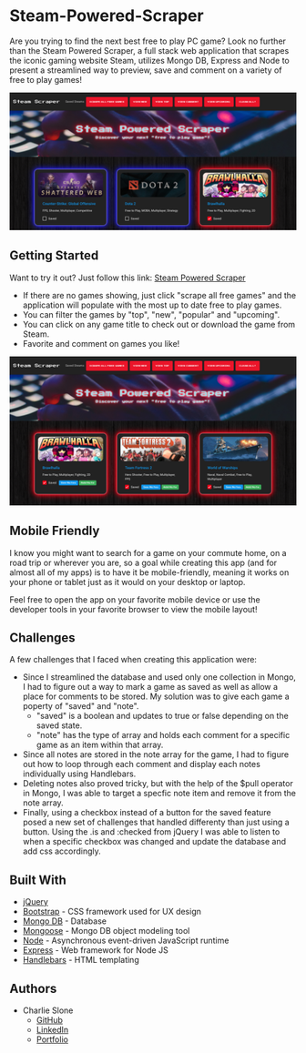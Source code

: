 # Steam-Powered-Scraper

Are you trying to find the next best free to play PC game? Look no further than the Steam Powered Scraper, a full stack web application that scrapes the iconic gaming website Steam, utilizes Mongo DB, Express and Node to present a streamlined way to preview, save and comment on a variety of free to play games!

![](public/assets/main.png)

## Getting Started

Want to try it out?
Just follow this link: [Steam Powered Scraper](https://steam-powered-scraper.herokuapp.com/)

* If there are no games showing, just click "scrape all free games" and the application will populate with the most up to date free to play games.
* You can filter the games by "top", "new", "popular" and "upcoming".
* You can click on any game title to check out or download the game from Steam.
* Favorite and comment on games you like!

![](public/assets/saved.png)

## Mobile Friendly

I know you might want to search for a game on your commute home, on a road trip or wherever you are, so a goal while creating this app (and for almost all of my apps) is to have it be mobile-friendly, meaning it works on your phone or tablet just as it would on your desktop or laptop.

Feel free to open the app on your favorite mobile device or use the developer tools in your favorite browser to view the mobile layout!

## Challenges

A few challenges that I faced when creating this application were:
* Since I streamlined the database and used only one collection in Mongo, I had to figure out a way to mark a game as saved as well as allow a place for comments to be stored. My solution was to give each game a poperty of "saved" and "note".
    * "saved" is a boolean and updates to true or false depending on the saved state.
    * "note" has the type of array and holds each comment for a specific game as an item within that array.
* Since all notes are stored in the note array for the game, I had to figure out how to loop through each comment and display each notes individually using Handlebars.
* Deleting notes also proved tricky, but with the help of the $pull operator in Mongo, I was able to target a specfic note item and remove it from the note array.
* Finally, using a checkbox instead of a button for the saved feature posed a new set of challenges that handled differenty than just using a button. Using the .is and :checked from jQuery I was able to listen to when a specific checkbox was changed and update the database and add css accordingly.

## Built With

* [jQuery](https://jquery.com/) 
* [Bootstrap](https://bootstrap.com) - CSS framework used for UX design
* [Mongo DB](https://www.mongodb.com/) - Database
* [Mongoose](https://www.npmjs.com/package/mongoose) - Mongo DB object modeling tool
* [Node](https://nodejs.org/en/) - Asynchronous event-driven JavaScript runtime
* [Express](https://expressjs.com/) - Web framework for Node JS
* [Handlebars](https://handlebarsjs.com/) - HTML templating

## Authors

* Charlie Slone
    * [GitHub](https://github.com/ctslone)
    * [LinkedIn](https://www.linkedin.com/in/charlie-slone-704311a9/)
    * [Portfolio](https://ctslone.github.io/Updated-Portfolio/)